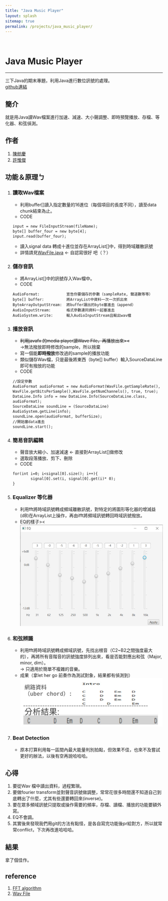 ```yaml
---
title: "Java Music Player"
layout: splash
sitemap: true
permalink: /projects/java_music_player/
---
```

<br>

# Java Music Player

---

三下Java的期末專題，利用Java進行數位訊號的處理。<br>
[github連結](https://github.com/fumchin/Java-Music-Player)

## 簡介
就是用Java讀Wav檔案進行加速、減速、大小聲調整、即時預覽播放、存檔、等化器、和弦偵測。

## 作者
1. [陳舫慶](https://github.com/fumchin)
2. [許惟傑](https://github.com/nctu0513325)

## 功能＆原理ㄅ
1. ### 讀取Wav檔案
   * 利用buffer[]讀入指定數量的16進位（每個項目的長度不同），讀至data chunk結束為止。
   * CODE
   ```
   input = new FileInputStream(fileName);
   byte[] buffer_four = new byte[4];
   input.read(buffer_four);
   ```
   * 讀入signal data 轉成十進位並存在ArrayList<Double>[]中，得到時域離散訊號
   * 詳情請見[WavFile.java](https://github.com/fumchin/Java-Music-Player/blob/master/WavFile.java) <- 自認寫很好 吧（？）

2. ### 儲存音訊
   * 將ArrayList<Double>[]中的訊號存入Wav檔中。
   * CODE
    ```
    AudioFormat:            宣告你要儲存的參數（sampleRate, 聲道數等等）
    byte[] buffer:          將ArrayList中資料一次一次抓出來
    ByteArrayOutputStream:  將buffer讀出的byte塞進去（append）
    AudioInputStream:       格式參數連同資料一起塞進去
    AudioSystem.write:      輸入AudioInputStream且輸出wav檔
    ```

3. ### 播放音訊
    * ~~利用javafx 的media player讀Wave File，再播放出來><~~<br>
    ->無法撥放即時修改的sample，所以捨棄
    * 寫一個能**即時撥放**修改過的sample的播放功能
    * 類似儲存Wav檔，只是最後將東西（byte[] buffer）輸入SourceDataLine 即可有撥放的功能
    * CODE
    ```
    //設定參數
    AudioFormat audioFormat = new AudioFormat(WavFile.getSampleRate(), WavFile.getBitsPerSample(),WavFile.getNumChannels(), true, true);
    DataLine.Info info = new DataLine.Info(SourceDataLine.class, audioFormat);
    SourceDataLine soundLine = (SourceDataLine) AudioSystem.getLine(info);
    soundLine.open(audioFormat, bufferSize);
    //開始塞data進去
    soundLine.start();      
    ```

4. ### 簡易音訊編輯
    * 聲音放大縮小、加速減速 <- 直接對ArrayList<Double>[]做修改
    * 選取段落播放、剪下、刪除
    * CODE
    ```
    for(int i=0; i<signal[0].size(); i++){
            signal[0].set(i, signal[0].get(i)* 0);
    }
    ```

5. ### Equalizer 等化器
   * 利用fft將時域訊號轉成頻域離散訊號，對特定的將圖形等化器的增減益(dB)在ArrayList上操作，再由ifft將頻域訊號轉回時域訊號撥放。
   * EQ的樣子>< <br>
    ![equalizer](https://raw.githubusercontent.com/fumchin/myblog/master/assets/images/project_images/java_music_player/equalizer.jpg)

6. ### 和弦辨識
   * 利用fft將時域訊號轉成頻域訊號，先找出根音（C2~B2之間強度最大的），再將所有音階音的訊號強度排列出來，看是否能對應出和弦（Major, minor, dim）。<br>-> 只適用於簡單不複雜的音樂。
   * 成果（拿let her go 前奏作為測試對象，結果都有偵測到）<br>
    ![equalizer](https://raw.githubusercontent.com/fumchin/myblog/master/assets/images/project_images/java_music_player/chord_result.jpg)

6. ### Beat Detection
    * 原本打算利用每一區間內最大能量判別拍點，但效果不佳，也來不及嘗試更好的辦法，以後有空再說哈哈哈。

## 心得
1. 要從Wav 檔中讀出資料，過程繁瑣。
2. 要做fourier transform並對聲音訊號做調整，常常花很多時間還不知道自己到底轉出了什麼，尤其有些還要轉回來(inverse)。
3. 要在眾多頻域訊號只提取或操作需要的頻率，存檔、讀檔、播放的功能要額外寫。
4. EQ不會調。
5. 其實後來發現我們用git的方法有點怪，是各自寫完功能後pr給對方，所以就常常conflict，下次再改進哈哈哈。

## 結果
拿了個佳作。

## reference
1. [FFT algorithm](https://introcs.cs.princeton.edu/java/97data/FFT.java.html)
2. [Wav File](http://knowledge-teaching.blogspot.com/2013/09/wav.html)
